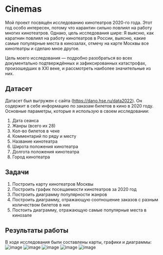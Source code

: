 # Cinemas
Мой проект посвящён исследованию кинотеатров 2020-го года. Этот год особо интересен, потому что карантин сильно повлиял на работу многих кинотеатров. Однако, цель исследования шире: 
Я выясню, как каратнин повлиял на работу кинотеатров в России, выясню, какие самые популярные места в кинозалах, отмечу на карте Москвы все кинотеатры и сделаю мное другое.

Цель моего исследования — подробно разобраться во всех документально подтверждённых и зафиксированных катастрофах, произошедших в XXI веке, и рассмотреть наиболее значительные из них.
## Датасет
Датасет был выгружен с сайта (https://dano.hse.ru/data2022). Он содержит в себе информацию по заказам билетов в кино в 2020 году.
Основные параметры, которые я использую в своем исследовании:
1) Дата сеанса
2) Жанры (всего их 28)
3) Кол-во билетов в чеке
4) Комментарий по ряду и месту
5) Название кинотеатра
6) Широта положения кинотеатра
7) Долгота положения кинотеатра
8) Город кинотеатра

## Задачи
1. Построить карту кинотеатров Москвы
2. Построить график посещаемости кинотеатров за 2020 год
3. Построить диаграмму популярности жанров
4. Построить диаграмму, отражающую соотношение заказов с разным количеством билетов в них
5. Постоить диаграмму, отражающую самые популярные места в кинозале

## Результаты работы
В ходе исследования были составлены карты, графики и диаграммы:
![image](https://github.com/user-attachments/assets/837ff739-b8b2-4d3a-af7e-84fc49b3d47f)
![image](https://github.com/user-attachments/assets/a1f6c74d-cacf-40d0-acd4-56eeb9e00b6b)
![image](https://github.com/user-attachments/assets/5545ca9e-2448-49ba-9700-12759169a44a)
![image](https://github.com/user-attachments/assets/088d7e9c-eda8-470f-9563-8ceb72630ffb)
![image](https://github.com/user-attachments/assets/d265f879-19aa-47ac-aa7e-94f02b27b4e8)

